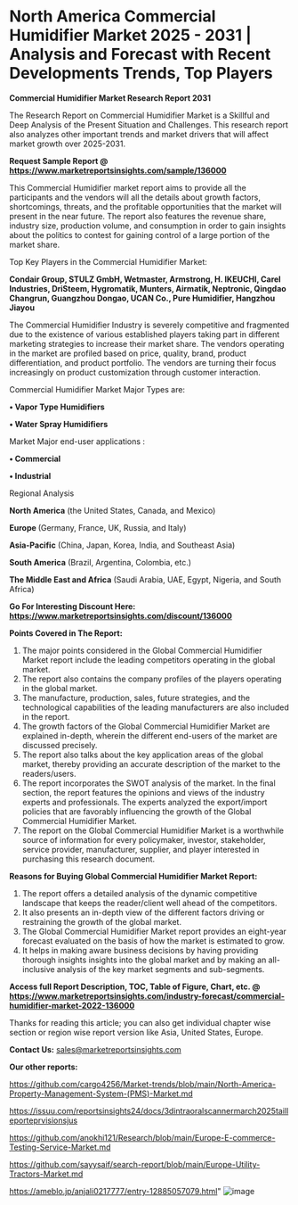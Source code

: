 # North America Commercial Humidifier Market 2025 - 2031 | Analysis and Forecast with Recent Developments Trends, Top Players

<strong>Commercial Humidifier Market Research Report 2031</strong>

The Research Report on Commercial Humidifier Market is a Skillful and Deep Analysis of the Present Situation and Challenges. This research report also analyzes other important trends and market drivers that will affect market growth over 2025-2031.

<strong>Request Sample Report @ <a href=https://www.marketreportsinsights.com/sample/136000>https://www.marketreportsinsights.com/sample/136000</a></strong>

This Commercial Humidifier market report aims to provide all the participants and the vendors will all the details about growth factors, shortcomings, threats, and the profitable opportunities that the market will present in the near future. The report also features the revenue share, industry size, production volume, and consumption in order to gain insights about the politics to contest for gaining control of a large portion of the market share.

Top Key Players in the Commercial Humidifier Market:

<strong>Condair Group, STULZ GmbH, Wetmaster, Armstrong, H. IKEUCHI, Carel Industries, DriSteem, Hygromatik, Munters, Airmatik, Neptronic, Qingdao Changrun, Guangzhou Dongao, UCAN Co., Pure Humidifier, Hangzhou Jiayou</strong>

The Commercial Humidifier Industry is severely competitive and fragmented due to the existence of various established players taking part in different marketing strategies to increase their market share. The vendors operating in the market are profiled based on price, quality, brand, product differentiation, and product portfolio. The vendors are turning their focus increasingly on product customization through customer interaction.

Commercial Humidifier Market Major Types are:

<strong>• Vapor Type Humidifiers

• Water Spray Humidifiers</strong>

Market Major end-user applications :

<strong>• Commercial

• Industrial</strong>

Regional Analysis

</u><strong><b>North America</b></strong> (the United States, Canada, and Mexico)

<strong><b>Europe </b></strong>(Germany, France, UK, Russia, and Italy)

<strong><b>Asia-Pacific</b></strong> (China, Japan, Korea, India, and Southeast Asia)

<strong><b>South America</b></strong> (Brazil, Argentina, Colombia, etc.)

<strong><b>The Middle East and Africa</b></strong> (Saudi Arabia, UAE, Egypt, Nigeria, and South Africa)

<strong>Go For Interesting Discount Here: <a href=https://www.marketreportsinsights.com/discount/136000>https://www.marketreportsinsights.com/discount/136000</a></strong>

<strong>Points Covered in The Report:</strong>
<ol>
  <li>The major points considered in the Global Commercial Humidifier Market report include the leading competitors operating in the global market.</li>
  <li>The report also contains the company profiles of the players operating in the global market.</li>
  <li>The manufacture, production, sales, future strategies, and the technological capabilities of the leading manufacturers are also included in the report.</li>
  <li>The growth factors of the Global Commercial Humidifier Market are explained in-depth, wherein the different end-users of the market are discussed precisely.</li>
  <li>The report also talks about the key application areas of the global market, thereby providing an accurate description of the market to the readers/users.</li>
  <li>The report incorporates the SWOT analysis of the market. In the final section, the report features the opinions and views of the industry experts and professionals. The experts analyzed the export/import policies that are favorably influencing the growth of the Global Commercial Humidifier Market.</li>
  <li>The report on the Global Commercial Humidifier Market is a worthwhile source of information for every policymaker, investor, stakeholder, service provider, manufacturer, supplier, and player interested in purchasing this research document.</li>
</ol>
<strong>Reasons for Buying Global Commercial Humidifier Market Report:</strong>

<ol>
  <li>The report offers a detailed analysis of the dynamic competitive landscape that keeps the reader/client well ahead of the competitors.</li>
  <li>It also presents an in-depth view of the different factors driving or restraining the growth of the global market.</li>
  <li>The Global Commercial Humidifier Market report provides an eight-year forecast evaluated on the basis of how the market is estimated to grow.</li>
  <li>It helps in making aware business decisions by having providing thorough insights insights into the global market and by making an all-inclusive analysis of the key market segments and sub-segments.</li>
</ol>
<strong>Access full Report Description, TOC, Table of Figure, Chart, etc. @ <a href=https://www.marketreportsinsights.com/industry-forecast/commercial-humidifier-market-2022-136000>https://www.marketreportsinsights.com/industry-forecast/commercial-humidifier-market-2022-136000</a></strong>


Thanks for reading this article; you can also get individual chapter wise section or region wise report version like Asia, United States, Europe.

<strong>Contact Us:</strong>
sales@marketreportsinsights.com

<strong>Our other reports:</strong>

<a href=https://github.com/cargo4256/Market-trends/blob/main/North-America-Property-Management-System-(PMS)-Market.md>https://github.com/cargo4256/Market-trends/blob/main/North-America-Property-Management-System-(PMS)-Market.md</a>

<a href=https://issuu.com/reportsinsights24/docs/3dintraoralscannermarch2025tailleporteprvisionsjus>https://issuu.com/reportsinsights24/docs/3dintraoralscannermarch2025tailleporteprvisionsjus</a>

<a href=https://github.com/anokhi121/Research/blob/main/Europe-E-commerce-Testing-Service-Market.md>https://github.com/anokhi121/Research/blob/main/Europe-E-commerce-Testing-Service-Market.md</a>

<a href=https://github.com/sayysaif/search-report/blob/main/Europe-Utility-Tractors-Market.md>https://github.com/sayysaif/search-report/blob/main/Europe-Utility-Tractors-Market.md</a>

<a href=https://ameblo.jp/anjali0217777/entry-12885057079.html>https://ameblo.jp/anjali0217777/entry-12885057079.html</a>"
![image](https://github.com/user-attachments/assets/10beb75d-f7e7-4e93-bc22-b45a77e8cbd6)
